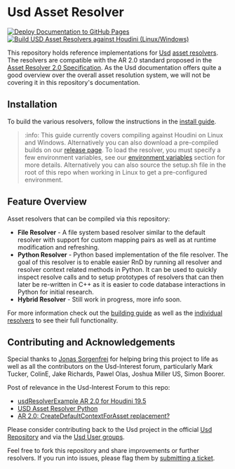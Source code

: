 # Usd Asset Resolver
[![Deploy Documentation to GitHub Pages](https://github.com/LucaScheller/VFX-UsdAssetResolver/actions/workflows/mdbook.yml/badge.svg)](https://github.com/LucaScheller/VFX-UsdAssetResolver/actions/workflows/mdbook.yml) [![Build USD Asset Resolvers against Houdini (Linux/Windows)](https://github.com/LucaScheller/VFX-UsdAssetResolver/actions/workflows/build_houdini.yml/badge.svg)](https://github.com/LucaScheller/VFX-UsdAssetResolver/actions/workflows/build_houdini.yml)

This repository holds reference implementations for [Usd](https://openusd.org/release/index.html) [asset resolvers](https://openusd.org/release/glossary.html#usdglossary-assetresolution). The resolvers are compatible with the AR 2.0 standard proposed in the [Asset Resolver 2.0 Specification](https://openusd.org/release/wp_ar2.html). As the Usd documentation offers quite a good overview over the overall asset resolution system, we will not be covering it in this repository's documentation.

## Installation
To build the various resolvers, follow the instructions in the [install guide](https://lucascheller.github.io/VFX-UsdAssetResolver/installation/requirements.html). 

> :info: This guide currently covers compiling against Houdini on Linux and Windows. Alternatively you can also download a pre-compiled builds on our [release page](https://github.com/LucaScheller/VFX-UsdAssetResolver/releases). To load the resolver, you must specify a few environment variables, see our [environment variables](https://lucascheller.github.io/VFX-UsdAssetResolver/resolvers/overview.html#environment-variables) section for more details. Alternatively you can also source the setup.sh file in the root of this repo when working in Linux to get a pre-configured environment.

## Feature Overview

Asset resolvers that can be compiled via this repository:
- **File Resolver** - A file system based resolver similar to the default resolver with support for custom mapping pairs as well as at runtime modification and refreshing.
- **Python Resolver** - Python based implementation of the file resolver. The goal of this resolver is to enable easier RnD by running all resolver and resolver context related methods in Python. It can be used to quickly inspect resolve calls and to setup prototypes of resolvers that can then later be re-written in C++ as it is easier to code database interactions in Python for initial research.
- **Hybrid Resolver** - Still work in progress, more info soon.

For more information check out the [building guide](https://lucascheller.github.io/VFX-UsdAssetResolver/installation/building.html) as well as the [individual resolvers](https://lucascheller.github.io/VFX-UsdAssetResolver/resolvers/overview.html) to see their full functionality.

## Contributing and Acknowledgements

Special thanks to [Jonas Sorgenfrei](https://github.com/jonassorgenfrei) for helping bring this project to life as well as all the contributors on the Usd-Interest forum, particularly
Mark Tucker, ColinE, Jake Richards, Pawel Olas, Joshua Miller US, Simon Boorer. 

Post of relevance in the Usd-Interest Forum to this repo:
- [usdResolverExample AR 2.0 for Houdini 19.5](https://groups.google.com/g/usd-interest/c/82GxMaAG1eo/m/ePk2tYptAAAJ)
- [USD Asset Resolver Python](https://groups.google.com/g/usd-interest/c/60e5aQgW_gg/m/DfCcN_1oAwAJ)
- [AR 2.0: CreateDefaultContextForAsset replacement?
](https://groups.google.com/g/usd-interest/c/7Aqv3k-V_DU/m/HPz7dSZLBQAJ)

Please consider contributing back to the Usd project in the  official [Usd Repository](https://github.com/PixarAnimationStudios/USD) and via the [Usd User groups](https://wiki.aswf.io/display/WGUSD/USD+Working+Group).

Feel free to fork this repository and share improvements or further resolvers.
If you run into issues, please flag them by [submitting a ticket](https://github.com/LucaScheller/VFX-UsdAssetResolver/issues/new).
